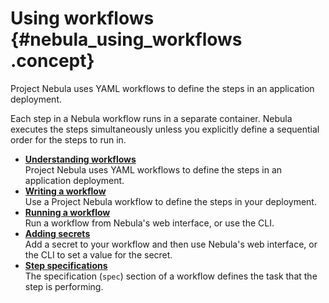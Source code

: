 # Using workflows {#nebula_using_workflows .concept}

Project Nebula uses YAML workflows to define the steps in an application deployment.

Each step in a Nebula workflow runs in a separate container. Nebula executes the steps simultaneously unless you explicitly define a sequential order for the steps to run in.

-   **[Understanding workflows](nebula_understanding_workflows.md)**  
Project Nebula uses YAML workflows to define the steps in an application deployment.
-   **[Writing a workflow](nebula_create_workflow.md)**  
Use a Project Nebula workflow to define the steps in your deployment.
-   **[Running a workflow](nebula_running_a_workflow.md)**  
Run a workflow from Nebula's web interface, or use the CLI.
-   **[Adding secrets](nebula_adding_secrets.md)**  
Add a secret to your workflow and then use Nebula's web interface, or the CLI to set a value for the secret.
-   **[Step specifications](nebula_step_specifications.md)**  
The specification \(`spec`\) section of a workflow defines the task that the step is performing.

